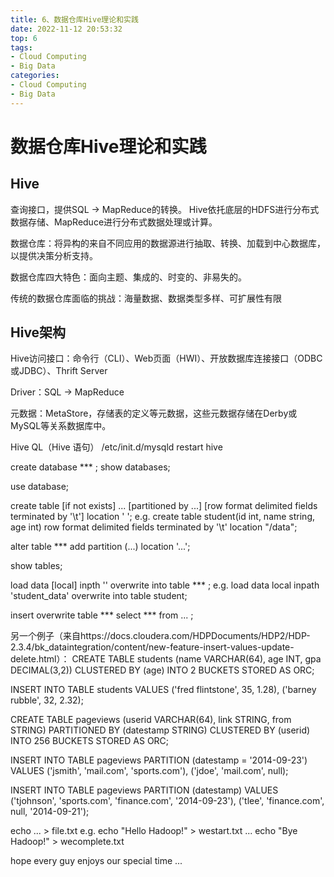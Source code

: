 ```yaml
---
title: 6、数据仓库Hive理论和实践
date: 2022-11-12 20:53:32
top: 6
tags:
- Cloud Computing
- Big Data
categories:
- Cloud Computing
- Big Data
---
```


# 数据仓库Hive理论和实践

## Hive

查询接口，提供SQL -> MapReduce的转换。
Hive依托底层的HDFS进行分布式数据存储、MapReduce进行分布式数据处理或计算。


数据仓库：将异构的来自不同应用的数据源进行抽取、转换、加载到中心数据库，以提供决策分析支持。

数据仓库四大特色：面向主题、集成的、时变的、非易失的。

传统的数据仓库面临的挑战：海量数据、数据类型多样、可扩展性有限



## Hive架构

Hive访问接口：命令行（CLI）、Web页面（HWI）、开放数据库连接接口（ODBC或JDBC）、Thrift Server

Driver：SQL -> MapReduce

元数据：MetaStore，存储表的定义等元数据，这些元数据存储在Derby或MySQL等关系数据库中。


Hive QL（Hive 语句）
/etc/init.d/mysqld restart
hive

create database *** ;
show databases;

use database;

create table [if not exists] ... 
[partitioned by ...]
[row format delimited fields terminated by '\t']
location ' ';
e.g. 
create table student(id int, name string, age int) row format delimited fields terminated by '\t' location "/data";

alter table *** add partition (...) 
location '...';

show tables;

load data [local] inpth '' overwrite into table *** ;
e.g.
load data local inpath 'student_data' overwrite into table student;

insert overwrite table *** select *** from ... ;


另一个例子（来自https://docs.cloudera.com/HDPDocuments/HDP2/HDP-2.3.4/bk_dataintegration/content/new-feature-insert-values-update-delete.html）：
CREATE TABLE students (name VARCHAR(64), age INT, gpa DECIMAL(3,2)) CLUSTERED BY (age) INTO 2 BUCKETS STORED AS ORC; 

INSERT INTO TABLE students VALUES ('fred flintstone', 35, 1.28), ('barney rubble', 32, 2.32); 

CREATE TABLE pageviews (userid VARCHAR(64), link STRING, from STRING) PARTITIONED BY (datestamp STRING) CLUSTERED BY (userid) INTO 256 BUCKETS STORED AS ORC; 

INSERT INTO TABLE pageviews PARTITION (datestamp = '2014-09-23') VALUES ('jsmith', 'mail.com', 'sports.com'), ('jdoe', 'mail.com', null); 

INSERT INTO TABLE pageviews PARTITION (datestamp) VALUES ('tjohnson', 'sports.com', 'finance.com', '2014-09-23'), ('tlee', 'finance.com', null, '2014-09-21'); 


echo ... > file.txt
e.g. 
echo "Hello Hadoop!" > westart.txt
...
echo "Bye Hadoop!" > wecomplete.txt

hope every guy enjoys our special time ... 
